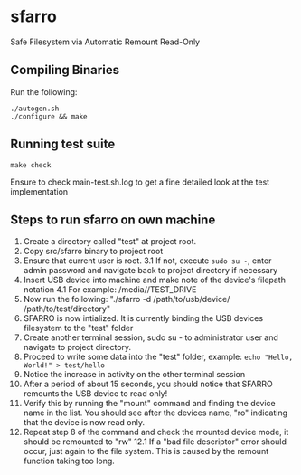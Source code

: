 # sfarro
Safe Filesystem via Automatic Remount Read-Only


## Compiling Binaries
Run the following: 

	./autogen.sh 
	./configure && make 

## Running test suite
	
	make check

Ensure to check main-test.sh.log to get a fine detailed look at the test implementation

## Steps to run sfarro on own machine

1.  Create a directory called "test" at project root.
2.	Copy src/sfarro binary to project root
3.  Ensure that current user is root.
3.1	If not, execute `sudo su -`, enter admin password and navigate back to project directory if necessary
4.	Insert USB device into machine and make note of the device's filepath notation
4.1	For example: /media/<USER>/TEST_DRIVE
5. 	Now run the following: "./sfarro -d /path/to/usb/device/ /path/to/test/directory"
6.  SFARRO is now intialized. It is currently binding the USB devices filesystem to the "test" folder
7.	Create another terminal session, sudo su - to administrator user and navigate to project directory.
8.	Proceed to write some data into the "test" folder, example: `echo "Hello, World!" > test/hello`
9. 	Notice the increase in activity on the other terminal session
10.	After a period of about 15 seconds, you should notice that SFARRO remounts the USB device to read only!
11. Verify this by running the "mount" command and finding the device name in the list. You should see after the devices name, "ro" indicating that the device is now read only.
12. Repeat step 8 of the command and check the mounted device mode, it should be remounted to "rw"
12.1 If a "bad file descriptor" error should occur, just again to the file system. This is caused by the remount function taking too long.
